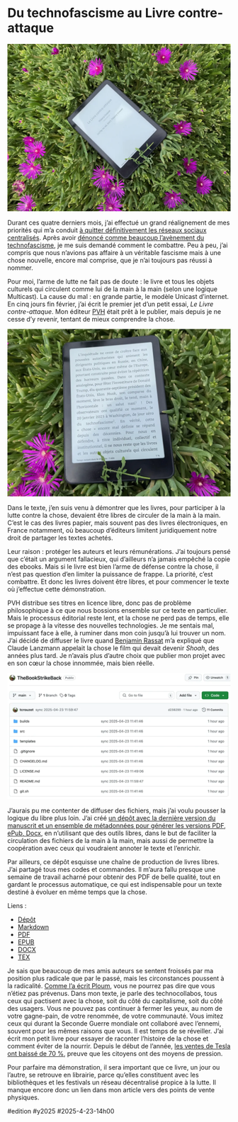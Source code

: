 # Du technofascisme au Livre contre-attaque

![Le Livre contre-attaque](_i/2025-04-23-131701.webp)

Durant ces quatre derniers mois, j’ai effectué un grand réalignement de mes priorités qui m’a conduit [à quitter définitivement les réseaux sociaux centralisés](https://tcrouzet.com/2025/03/19/quitter-facebook/). Après avoir [dénoncé comme beaucoup l’avènement du technofascisme](https://tcrouzet.com/2025/01/24/technofascisme/), je me suis demandé comment le combattre. Peu à peu, j’ai compris que nous n’avions pas affaire à un véritable fascisme mais à une chose nouvelle, encore mal comprise, que je n’ai toujours pas réussi à nommer.

Pour moi, l’arme de lutte ne fait pas de doute : le livre et tous les objets culturels qui circulent comme lui de la main à la main (selon une logique Multicast). La cause du mal : en grande partie, le modèle Unicast d’internet. En cinq jours fin février, j’ai écrit le premier jet d’un petit essai, *Le Livre contre-attaque*. Mon éditeur [PVH](https://pvh-editions.com/) était prêt à le publier, mais depuis je ne cesse d’y revenir, tentant de mieux comprendre la chose.

![Intro](_i/2025-04-23-131643.webp)

Dans le texte, j’en suis venu à démontrer que les livres, pour participer à la lutte contre la chose, devaient être libres de circuler de la main à la main. C’est le cas des livres papier, mais souvent pas des livres électroniques, en France notamment, où beaucoup d’éditeurs limitent juridiquement notre droit de partager les textes achetés.

Leur raison : protéger les auteurs et leurs rémunérations. J’ai toujours pensé que c’était un argument fallacieux, qui d’ailleurs n’a jamais empêché la copie des ebooks. Mais si le livre est bien l’arme de défense contre la chose, il n’est pas question d’en limiter la puissance de frappe. La priorité, c’est combattre. Et donc les livres doivent être libres, et pour commencer le texte où j’effectue cette démonstration.

PVH distribue ses titres en licence libre, donc pas de problème philosophique à ce que nous bossions ensemble sur ce texte en particulier. Mais le processus éditorial reste lent, et la chose ne perd pas de temps, elle se propage à la vitesse des nouvelles technologies. Je me sentais mal, impuissant face à elle, à ruminer dans mon coin jusqu’à lui trouver un nom. J’ai décidé de diffuser le livre quand [Benjamin Rassat](https://fr.wikipedia.org/wiki/Benjamin_Rassat) m’a expliqué que Claude Lanzmann appelait la chose le film qui devait devenir *Shoah*, des années plus tard. Je n’avais plus d’autre choix que publier mon projet avec en son cœur la chose innommée, mais bien réelle.

![Le dépôt GitHub](_i/chosegithub.webp)

J’aurais pu me contenter de diffuser des fichiers, mais j’ai voulu pousser la logique du libre plus loin. J’ai créé [un dépôt avec la dernière version du manuscrit et un ensemble de métadonnées pour générer les versions PDF, ePub, Docx](https://github.com/tcrouzet/TheBookStrikeBack/), en n’utilisant que des outils libres, dans le but de faciliter la circulation des fichiers de la main à la main, mais aussi de permettre la coopération avec ceux qui voudraient annoter le texte et l’enrichir.

Par ailleurs, ce dépôt esquisse une chaîne de production de livres libres. J’ai partagé tous mes codes et commandes. Il m’aura fallu presque une semaine de travail acharné pour obtenir des PDF de belle qualité, tout en gardant le processus automatique, ce qui est indispensable pour un texte destiné à évoluer en même temps que la chose.

Liens :

- [Dépôt](https://github.com/tcrouzet/TheBookStrikeBack/)
- [Markdown](https://github.com/tcrouzet/TheBookStrikeBack/blob/main/src/LivreContreAttaque.md)
- [PDF](https://github.com/tcrouzet/TheBookStrikeBack/blob/main/builds/LivreContreAttaque.pdf)
- [EPUB](https://github.com/tcrouzet/TheBookStrikeBack/blob/main/builds/LivreContreAttaque.epub)
- [DOCX](https://github.com/tcrouzet/TheBookStrikeBack/blob/main/builds/LivreContreAttaque.docx)
- [TEX](https://github.com/tcrouzet/TheBookStrikeBack/blob/main/builds/LivreContreAttaque.tex)

Je sais que beaucoup de mes amis auteurs se sentent froissés par ma position plus radicale que par le passé, mais les circonstances poussent à la radicalité. [Comme l’a écrit Ploum](https://ploum.net/2025-01-20-vous-etiez-prevenus.html), vous ne pourrez pas dire que vous n’étiez pas prévenus. Dans mon texte, je parle des technocollabos, tous ceux qui pactisent avec la chose, soit du côté du capitalisme, soit du côté des usagers. Vous ne pouvez pas continuer à fermer les yeux, au nom de votre gagne-pain, de votre renommée, de votre communauté. Vous imitez ceux qui durant la Seconde Guerre mondiale ont collaboré avec l’ennemi, souvent pour les mêmes raisons que vous. Il est temps de se réveiller. J’ai écrit mon petit livre pour essayer de raconter l’histoire de la chose et comment éviter de la nourrir. Depuis le début de l’année, [les ventes de Tesla ont baissé de 70 %](https://futurism.com/tesla-earnings-brutal-elon-musk), preuve que les citoyens ont des moyens de pression.

Pour parfaire ma démonstration, il sera important que ce livre, un jour ou l’autre, se retrouve en librairie, parce qu’elles constituent avec les bibliothèques et les festivals un réseau décentralisé propice à la lutte. Il manque encore donc un lien dans mon article vers des points de vente physiques.

#edition #y2025 #2025-4-23-14h00
